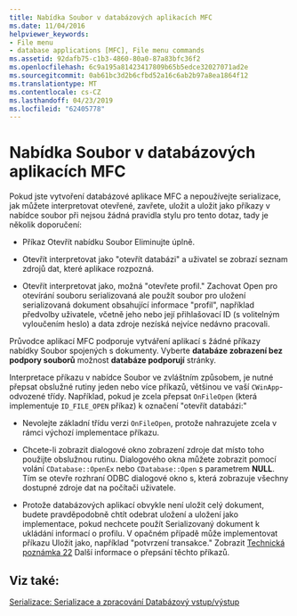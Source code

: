 ```yaml
---
title: Nabídka Soubor v databázových aplikacích MFC
ms.date: 11/04/2016
helpviewer_keywords:
- File menu
- database applications [MFC], File menu commands
ms.assetid: 92dafb75-c1b3-4860-80a0-87a83bfc36f2
ms.openlocfilehash: 6c9a195a81423417809b65b5edce32027071ad2e
ms.sourcegitcommit: 0ab61bc3d2b6cfbd52a16c6ab2b97a8ea1864f12
ms.translationtype: MT
ms.contentlocale: cs-CZ
ms.lasthandoff: 04/23/2019
ms.locfileid: "62405778"
---
```

# <a name="file-menu-in-an-mfc-database-application"></a>Nabídka Soubor v databázových aplikacích MFC

Pokud jste vytvoření databázové aplikace MFC a nepoužívejte serializace, jak můžete interpretovat otevřené, zavřete, uložit a uložit jako příkazy v nabídce soubor při nejsou žádná pravidla stylu pro tento dotaz, tady je několik doporučení:

- Příkaz Otevřít nabídku Soubor Eliminujte úplně.

- Otevřít interpretovat jako "otevřít databázi" a uživatel se zobrazí seznam zdrojů dat, které aplikace rozpozná.

- Otevřít interpretovat jako, možná "otevřete profil." Zachovat Open pro otevírání souboru serializovaná ale použít soubor pro uložení serializovaná dokument obsahující informace "profil", například předvolby uživatele, včetně jeho nebo její přihlašovací ID (s volitelným vyloučením heslo) a data zdroje nezíská nejvíce nedávno pracovali.

Průvodce aplikací MFC podporuje vytváření aplikací s žádné příkazy nabídky Soubor spojených s dokumenty. Vyberte **databáze zobrazení bez podpory souborů** možnost **databáze podporují** stránky.

Interpretace příkazu v nabídce Soubor ve zvláštním způsobem, je nutné přepsat obslužné rutiny jeden nebo více příkazů, většinou ve vaší `CWinApp`-odvozené třídy. Například, pokud je zcela přepsat `OnFileOpen` (která implementuje `ID_FILE_OPEN` příkaz) k označení "otevřít databázi:"

- Nevolejte základní třídu verzi `OnFileOpen`, protože nahrazujete zcela v rámci výchozí implementace příkazu.

- Chcete-li zobrazit dialogové okno zobrazení zdroje dat místo toho použijte obslužnou rutinu. Dialogového okna můžete zobrazit pomocí volání `CDatabase::OpenEx` nebo `CDatabase::Open` s parametrem **NULL**. Tím se otevře rozhraní ODBC dialogové okno s, která zobrazuje všechny dostupné zdroje dat na počítači uživatele.

- Protože databázových aplikací obvykle není uložit celý dokument, budete pravděpodobně chtít odebrat uložení a uložení jako implementace, pokud nechcete použít Serializovaný dokument k ukládání informací o profilu. V opačném případě může implementovat příkazu Uložit jako, například "potvrzení transakce." Zobrazit [Technická poznámka 22](../mfc/tn022-standard-commands-implementation.md) Další informace o přepsání těchto příkazů.

## <a name="see-also"></a>Viz také:

[Serializace: Serializace a zpracování Databázový vstup/výstup](../mfc/serialization-serialization-vs-database-input-output.md)
